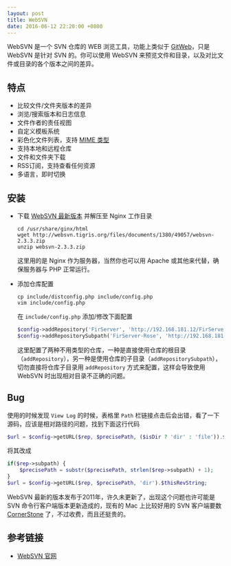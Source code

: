 ```yaml
---
layout: post
title: WebSVN
date: 2016-06-12 22:20:00 +0800
---
```


WebSVN 是一个 SVN 仓库的 WEB 浏览工具，功能上类似于 [GitWeb](https://github.com/git/git/tree/master/gitweb)，只是 WebSVN 是针对 SVN 的。你可以使用 WebSVN 来预览文件和目录，以及对比文件或目录的各个版本之间的差异。

<!--excerpt-->

## 特点

* 比较文件/文件夹版本的差异
* 浏览/搜索版本和日志信息
* 文件作者的责任视图
* 自定义模板系统
* 彩色化文件列表，支持 [MIME 类型](https://zh.wikipedia.org/wiki/多用途互聯網郵件擴展)
* 支持本地和远程仓库
* 文件和文件夹下载
* RSS订阅，支持查看任何资源
* 多语言，即时切换

## 安装

* 下载 [WebSVN 最新版本](http://websvn.tigris.org/files/documents/1380/49057/websvn-2.3.3.zip) 并解压至 Nginx 工作目录

  ```shell
  cd /usr/share/ginx/html
  wget http://websvn.tigris.org/files/documents/1380/49057/websvn-2.3.3.zip
  unzip websvn-2.3.3.zip
  ```

  这里用的是 Nginx 作为服务器，当然你也可以用 Apache 或其他来代替，确保服务器与 PHP 正常运行。

* 添加仓库配置

  ```shell
  cp include/distconfig.php include/config.php
  vim include/config.php
  ```

  在 `include/config.php` 添加/修改下面配置

  ```php
  $config->addRepository('FirServer', 'http://192.168.181.12/FirServer', null, 'shenyu', '123456');
  $config->addRepositorySubpath('FirServer-Rose', 'http://192.168.181.12/FirServer', 'branches/branche_rose', null, 'shenyu', '123456');
  ```

  这里配置了两种不用类型的仓库，一种是直接使用仓库的根目录（`addRepository`），另一种是使用仓库的子目录（`addRepositorySubpath`），切勿直接将仓库子目录用 `addRepository` 方式来配置，这样会导致使用 WebSVN 时出现相对目录不正确的问题。

## Bug

使用的时候发现 `View Log` 的时候，表格里 `Path` 栏链接点击后会出错，看了一下源码，应该是相对路径的问题，找到下面这行代码

```php
$url = $config->getURL($rep, $precisePath, ($isDir ? 'dir' : 'file')).$thisRevString;
```

将其改成

```php
if($rep->subpath) {
    $precisePath = substr($precisePath, strlen($rep->subpath) + 1);
}
$url = $config->getURL($rep, $precisePath, 'dir').$thisRevString;
```

WebSVN 最新的版本发布于2011年，许久未更新了，出现这个问题也许可能是 SVN 命令行客户端版本更新造成的，现有的 Mac 上比较好用的 SVN 客户端要数 [CornerStone](http://www.zennaware.com) 了，不过收费，而且还挺贵的。

## 参考链接

* [WebSVN 官网](http://www.websvn.info)

